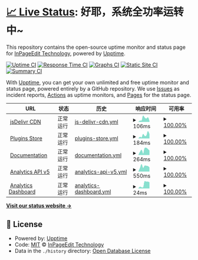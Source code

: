 # [📈 Live Status](https://status.ipe.wjghj.cn): <!--live status--> **好耶，系统全功率运转中~**

This repository contains the open-source uptime monitor and status page for [InPageEdit Technology](https://ipe.js.org), powered by [Upptime](https://github.com/upptime/upptime).

[![Uptime CI](https://github.com/InPageEdit/status/workflows/Uptime%20CI/badge.svg)](https://github.com/InPageEdit/status/actions?query=workflow%3A%22Uptime+CI%22)
[![Response Time CI](https://github.com/InPageEdit/status/workflows/Response%20Time%20CI/badge.svg)](https://github.com/InPageEdit/status/actions?query=workflow%3A%22Response+Time+CI%22)
[![Graphs CI](https://github.com/InPageEdit/status/workflows/Graphs%20CI/badge.svg)](https://github.com/InPageEdit/status/actions?query=workflow%3A%22Graphs+CI%22)
[![Static Site CI](https://github.com/InPageEdit/status/workflows/Static%20Site%20CI/badge.svg)](https://github.com/InPageEdit/status/actions?query=workflow%3A%22Static+Site+CI%22)
[![Summary CI](https://github.com/InPageEdit/status/workflows/Summary%20CI/badge.svg)](https://github.com/InPageEdit/status/actions?query=workflow%3A%22Summary+CI%22)

With [Upptime](https://upptime.js.org), you can get your own unlimited and free uptime monitor and status page, powered entirely by a GitHub repository. We use [Issues](https://github.com/InPageEdit/status/issues) as incident reports, [Actions](https://github.com/InPageEdit/status/actions) as uptime monitors, and [Pages](https://status.ipe.wjghj.cn) for the status page.

<!--start: status pages-->
<!-- This summary is generated by Upptime (https://github.com/upptime/upptime) -->
<!-- Do not edit this manually, your changes will be overwritten -->
<!-- prettier-ignore -->
| URL | 状态 | 历史 | 响应时间 | 可用率 |
| --- | ------ | ------- | ------------- | ------ |
| <img alt="" src="https://icons.duckduckgo.com/ip3/cdn.jsdelivr.net.ico" height="13"> [jsDelivr CDN](https://cdn.jsdelivr.net/npm/mediawiki-inpageedit@latest/dist/InPageEdit.js) | 正常运行 | [js-delivr-cdn.yml](https://github.com/inpageedit/status/commits/HEAD/history/js-delivr-cdn.yml) | <details><summary><img alt="响应时间趋势" src="./graphs/js-delivr-cdn/response-time-week.png" height="20"> 106ms</summary><br><a href="https://status.ipe.wiki/history/js-delivr-cdn"><img alt="响应时间 112" src="https://img.shields.io/endpoint?url=https%3A%2F%2Fraw.githubusercontent.com%2Finpageedit%2Fstatus%2FHEAD%2Fapi%2Fjs-delivr-cdn%2Fresponse-time.json"></a><br><a href="https://status.ipe.wiki/history/js-delivr-cdn"><img alt="24小时响应时间 29" src="https://img.shields.io/endpoint?url=https%3A%2F%2Fraw.githubusercontent.com%2Finpageedit%2Fstatus%2FHEAD%2Fapi%2Fjs-delivr-cdn%2Fresponse-time-day.json"></a><br><a href="https://status.ipe.wiki/history/js-delivr-cdn"><img alt="7天响应时间 106" src="https://img.shields.io/endpoint?url=https%3A%2F%2Fraw.githubusercontent.com%2Finpageedit%2Fstatus%2FHEAD%2Fapi%2Fjs-delivr-cdn%2Fresponse-time-week.json"></a><br><a href="https://status.ipe.wiki/history/js-delivr-cdn"><img alt="30天响应时间 129" src="https://img.shields.io/endpoint?url=https%3A%2F%2Fraw.githubusercontent.com%2Finpageedit%2Fstatus%2FHEAD%2Fapi%2Fjs-delivr-cdn%2Fresponse-time-month.json"></a><br><a href="https://status.ipe.wiki/history/js-delivr-cdn"><img alt="1年响应时间 118" src="https://img.shields.io/endpoint?url=https%3A%2F%2Fraw.githubusercontent.com%2Finpageedit%2Fstatus%2FHEAD%2Fapi%2Fjs-delivr-cdn%2Fresponse-time-year.json"></a></details> | <details><summary><a href="https://status.ipe.wiki/history/js-delivr-cdn">100.00%</a></summary><a href="https://status.ipe.wiki/history/js-delivr-cdn"><img alt="可用率 100.00%" src="https://img.shields.io/endpoint?url=https%3A%2F%2Fraw.githubusercontent.com%2Finpageedit%2Fstatus%2FHEAD%2Fapi%2Fjs-delivr-cdn%2Fuptime.json"></a><br><a href="https://status.ipe.wiki/history/js-delivr-cdn"><img alt="4小时可用率 100.00%" src="https://img.shields.io/endpoint?url=https%3A%2F%2Fraw.githubusercontent.com%2Finpageedit%2Fstatus%2FHEAD%2Fapi%2Fjs-delivr-cdn%2Fuptime-day.json"></a><br><a href="https://status.ipe.wiki/history/js-delivr-cdn"><img alt="7日可用率 100.00%" src="https://img.shields.io/endpoint?url=https%3A%2F%2Fraw.githubusercontent.com%2Finpageedit%2Fstatus%2FHEAD%2Fapi%2Fjs-delivr-cdn%2Fuptime-week.json"></a><br><a href="https://status.ipe.wiki/history/js-delivr-cdn"><img alt="30日可用率 100.00%" src="https://img.shields.io/endpoint?url=https%3A%2F%2Fraw.githubusercontent.com%2Finpageedit%2Fstatus%2FHEAD%2Fapi%2Fjs-delivr-cdn%2Fuptime-month.json"></a><br><a href="https://status.ipe.wiki/history/js-delivr-cdn"><img alt="1年可用率 100.00%" src="https://img.shields.io/endpoint?url=https%3A%2F%2Fraw.githubusercontent.com%2Finpageedit%2Fstatus%2FHEAD%2Fapi%2Fjs-delivr-cdn%2Fuptime-year.json"></a></details>
| <img alt="" src="https://icons.duckduckgo.com/ip3/ipe-plugins.js.org.ico" height="13"> [Plugins Store](https://ipe-plugins.js.org) | 正常运行 | [plugins-store.yml](https://github.com/inpageedit/status/commits/HEAD/history/plugins-store.yml) | <details><summary><img alt="响应时间趋势" src="./graphs/plugins-store/response-time-week.png" height="20"> 184ms</summary><br><a href="https://status.ipe.wiki/history/plugins-store"><img alt="响应时间 187" src="https://img.shields.io/endpoint?url=https%3A%2F%2Fraw.githubusercontent.com%2Finpageedit%2Fstatus%2FHEAD%2Fapi%2Fplugins-store%2Fresponse-time.json"></a><br><a href="https://status.ipe.wiki/history/plugins-store"><img alt="24小时响应时间 235" src="https://img.shields.io/endpoint?url=https%3A%2F%2Fraw.githubusercontent.com%2Finpageedit%2Fstatus%2FHEAD%2Fapi%2Fplugins-store%2Fresponse-time-day.json"></a><br><a href="https://status.ipe.wiki/history/plugins-store"><img alt="7天响应时间 184" src="https://img.shields.io/endpoint?url=https%3A%2F%2Fraw.githubusercontent.com%2Finpageedit%2Fstatus%2FHEAD%2Fapi%2Fplugins-store%2Fresponse-time-week.json"></a><br><a href="https://status.ipe.wiki/history/plugins-store"><img alt="30天响应时间 203" src="https://img.shields.io/endpoint?url=https%3A%2F%2Fraw.githubusercontent.com%2Finpageedit%2Fstatus%2FHEAD%2Fapi%2Fplugins-store%2Fresponse-time-month.json"></a><br><a href="https://status.ipe.wiki/history/plugins-store"><img alt="1年响应时间 186" src="https://img.shields.io/endpoint?url=https%3A%2F%2Fraw.githubusercontent.com%2Finpageedit%2Fstatus%2FHEAD%2Fapi%2Fplugins-store%2Fresponse-time-year.json"></a></details> | <details><summary><a href="https://status.ipe.wiki/history/plugins-store">100.00%</a></summary><a href="https://status.ipe.wiki/history/plugins-store"><img alt="可用率 99.99%" src="https://img.shields.io/endpoint?url=https%3A%2F%2Fraw.githubusercontent.com%2Finpageedit%2Fstatus%2FHEAD%2Fapi%2Fplugins-store%2Fuptime.json"></a><br><a href="https://status.ipe.wiki/history/plugins-store"><img alt="4小时可用率 100.00%" src="https://img.shields.io/endpoint?url=https%3A%2F%2Fraw.githubusercontent.com%2Finpageedit%2Fstatus%2FHEAD%2Fapi%2Fplugins-store%2Fuptime-day.json"></a><br><a href="https://status.ipe.wiki/history/plugins-store"><img alt="7日可用率 100.00%" src="https://img.shields.io/endpoint?url=https%3A%2F%2Fraw.githubusercontent.com%2Finpageedit%2Fstatus%2FHEAD%2Fapi%2Fplugins-store%2Fuptime-week.json"></a><br><a href="https://status.ipe.wiki/history/plugins-store"><img alt="30日可用率 100.00%" src="https://img.shields.io/endpoint?url=https%3A%2F%2Fraw.githubusercontent.com%2Finpageedit%2Fstatus%2FHEAD%2Fapi%2Fplugins-store%2Fuptime-month.json"></a><br><a href="https://status.ipe.wiki/history/plugins-store"><img alt="1年可用率 99.99%" src="https://img.shields.io/endpoint?url=https%3A%2F%2Fraw.githubusercontent.com%2Finpageedit%2Fstatus%2FHEAD%2Fapi%2Fplugins-store%2Fuptime-year.json"></a></details>
| <img alt="" src="https://icons.duckduckgo.com/ip3/www.ipe.wiki.ico" height="13"> [Documentation](https://www.ipe.wiki) | 正常运行 | [documentation.yml](https://github.com/inpageedit/status/commits/HEAD/history/documentation.yml) | <details><summary><img alt="响应时间趋势" src="./graphs/documentation/response-time-week.png" height="20"> 264ms</summary><br><a href="https://status.ipe.wiki/history/documentation"><img alt="响应时间 371" src="https://img.shields.io/endpoint?url=https%3A%2F%2Fraw.githubusercontent.com%2Finpageedit%2Fstatus%2FHEAD%2Fapi%2Fdocumentation%2Fresponse-time.json"></a><br><a href="https://status.ipe.wiki/history/documentation"><img alt="24小时响应时间 238" src="https://img.shields.io/endpoint?url=https%3A%2F%2Fraw.githubusercontent.com%2Finpageedit%2Fstatus%2FHEAD%2Fapi%2Fdocumentation%2Fresponse-time-day.json"></a><br><a href="https://status.ipe.wiki/history/documentation"><img alt="7天响应时间 264" src="https://img.shields.io/endpoint?url=https%3A%2F%2Fraw.githubusercontent.com%2Finpageedit%2Fstatus%2FHEAD%2Fapi%2Fdocumentation%2Fresponse-time-week.json"></a><br><a href="https://status.ipe.wiki/history/documentation"><img alt="30天响应时间 328" src="https://img.shields.io/endpoint?url=https%3A%2F%2Fraw.githubusercontent.com%2Finpageedit%2Fstatus%2FHEAD%2Fapi%2Fdocumentation%2Fresponse-time-month.json"></a><br><a href="https://status.ipe.wiki/history/documentation"><img alt="1年响应时间 435" src="https://img.shields.io/endpoint?url=https%3A%2F%2Fraw.githubusercontent.com%2Finpageedit%2Fstatus%2FHEAD%2Fapi%2Fdocumentation%2Fresponse-time-year.json"></a></details> | <details><summary><a href="https://status.ipe.wiki/history/documentation">100.00%</a></summary><a href="https://status.ipe.wiki/history/documentation"><img alt="可用率 99.95%" src="https://img.shields.io/endpoint?url=https%3A%2F%2Fraw.githubusercontent.com%2Finpageedit%2Fstatus%2FHEAD%2Fapi%2Fdocumentation%2Fuptime.json"></a><br><a href="https://status.ipe.wiki/history/documentation"><img alt="4小时可用率 100.00%" src="https://img.shields.io/endpoint?url=https%3A%2F%2Fraw.githubusercontent.com%2Finpageedit%2Fstatus%2FHEAD%2Fapi%2Fdocumentation%2Fuptime-day.json"></a><br><a href="https://status.ipe.wiki/history/documentation"><img alt="7日可用率 100.00%" src="https://img.shields.io/endpoint?url=https%3A%2F%2Fraw.githubusercontent.com%2Finpageedit%2Fstatus%2FHEAD%2Fapi%2Fdocumentation%2Fuptime-week.json"></a><br><a href="https://status.ipe.wiki/history/documentation"><img alt="30日可用率 99.95%" src="https://img.shields.io/endpoint?url=https%3A%2F%2Fraw.githubusercontent.com%2Finpageedit%2Fstatus%2FHEAD%2Fapi%2Fdocumentation%2Fuptime-month.json"></a><br><a href="https://status.ipe.wiki/history/documentation"><img alt="1年可用率 99.94%" src="https://img.shields.io/endpoint?url=https%3A%2F%2Fraw.githubusercontent.com%2Finpageedit%2Fstatus%2FHEAD%2Fapi%2Fdocumentation%2Fuptime-year.json"></a></details>
| <img alt="" src="https://icons.duckduckgo.com/ip3/analytics.ipe.wiki.ico" height="13"> [Analytics API v5](https://analytics.ipe.wiki/api/query/recents?limit=1) | 正常运行 | [analytics-api-v5.yml](https://github.com/inpageedit/status/commits/HEAD/history/analytics-api-v5.yml) | <details><summary><img alt="响应时间趋势" src="./graphs/analytics-api-v5/response-time-week.png" height="20"> 550ms</summary><br><a href="https://status.ipe.wiki/history/analytics-api-v5"><img alt="响应时间 742" src="https://img.shields.io/endpoint?url=https%3A%2F%2Fraw.githubusercontent.com%2Finpageedit%2Fstatus%2FHEAD%2Fapi%2Fanalytics-api-v5%2Fresponse-time.json"></a><br><a href="https://status.ipe.wiki/history/analytics-api-v5"><img alt="24小时响应时间 441" src="https://img.shields.io/endpoint?url=https%3A%2F%2Fraw.githubusercontent.com%2Finpageedit%2Fstatus%2FHEAD%2Fapi%2Fanalytics-api-v5%2Fresponse-time-day.json"></a><br><a href="https://status.ipe.wiki/history/analytics-api-v5"><img alt="7天响应时间 550" src="https://img.shields.io/endpoint?url=https%3A%2F%2Fraw.githubusercontent.com%2Finpageedit%2Fstatus%2FHEAD%2Fapi%2Fanalytics-api-v5%2Fresponse-time-week.json"></a><br><a href="https://status.ipe.wiki/history/analytics-api-v5"><img alt="30天响应时间 584" src="https://img.shields.io/endpoint?url=https%3A%2F%2Fraw.githubusercontent.com%2Finpageedit%2Fstatus%2FHEAD%2Fapi%2Fanalytics-api-v5%2Fresponse-time-month.json"></a><br><a href="https://status.ipe.wiki/history/analytics-api-v5"><img alt="1年响应时间 702" src="https://img.shields.io/endpoint?url=https%3A%2F%2Fraw.githubusercontent.com%2Finpageedit%2Fstatus%2FHEAD%2Fapi%2Fanalytics-api-v5%2Fresponse-time-year.json"></a></details> | <details><summary><a href="https://status.ipe.wiki/history/analytics-api-v5">100.00%</a></summary><a href="https://status.ipe.wiki/history/analytics-api-v5"><img alt="可用率 99.99%" src="https://img.shields.io/endpoint?url=https%3A%2F%2Fraw.githubusercontent.com%2Finpageedit%2Fstatus%2FHEAD%2Fapi%2Fanalytics-api-v5%2Fuptime.json"></a><br><a href="https://status.ipe.wiki/history/analytics-api-v5"><img alt="4小时可用率 100.00%" src="https://img.shields.io/endpoint?url=https%3A%2F%2Fraw.githubusercontent.com%2Finpageedit%2Fstatus%2FHEAD%2Fapi%2Fanalytics-api-v5%2Fuptime-day.json"></a><br><a href="https://status.ipe.wiki/history/analytics-api-v5"><img alt="7日可用率 100.00%" src="https://img.shields.io/endpoint?url=https%3A%2F%2Fraw.githubusercontent.com%2Finpageedit%2Fstatus%2FHEAD%2Fapi%2Fanalytics-api-v5%2Fuptime-week.json"></a><br><a href="https://status.ipe.wiki/history/analytics-api-v5"><img alt="30日可用率 100.00%" src="https://img.shields.io/endpoint?url=https%3A%2F%2Fraw.githubusercontent.com%2Finpageedit%2Fstatus%2FHEAD%2Fapi%2Fanalytics-api-v5%2Fuptime-month.json"></a><br><a href="https://status.ipe.wiki/history/analytics-api-v5"><img alt="1年可用率 99.99%" src="https://img.shields.io/endpoint?url=https%3A%2F%2Fraw.githubusercontent.com%2Finpageedit%2Fstatus%2FHEAD%2Fapi%2Fanalytics-api-v5%2Fuptime-year.json"></a></details>
| <img alt="" src="https://icons.duckduckgo.com/ip3/analytics.ipe.wiki.ico" height="13"> [Analytics Dashboard](https://analytics.ipe.wiki/) | 正常运行 | [analytics-dashboard.yml](https://github.com/inpageedit/status/commits/HEAD/history/analytics-dashboard.yml) | <details><summary><img alt="响应时间趋势" src="./graphs/analytics-dashboard/response-time-week.png" height="20"> 24ms</summary><br><a href="https://status.ipe.wiki/history/analytics-dashboard"><img alt="响应时间 32" src="https://img.shields.io/endpoint?url=https%3A%2F%2Fraw.githubusercontent.com%2Finpageedit%2Fstatus%2FHEAD%2Fapi%2Fanalytics-dashboard%2Fresponse-time.json"></a><br><a href="https://status.ipe.wiki/history/analytics-dashboard"><img alt="24小时响应时间 33" src="https://img.shields.io/endpoint?url=https%3A%2F%2Fraw.githubusercontent.com%2Finpageedit%2Fstatus%2FHEAD%2Fapi%2Fanalytics-dashboard%2Fresponse-time-day.json"></a><br><a href="https://status.ipe.wiki/history/analytics-dashboard"><img alt="7天响应时间 24" src="https://img.shields.io/endpoint?url=https%3A%2F%2Fraw.githubusercontent.com%2Finpageedit%2Fstatus%2FHEAD%2Fapi%2Fanalytics-dashboard%2Fresponse-time-week.json"></a><br><a href="https://status.ipe.wiki/history/analytics-dashboard"><img alt="30天响应时间 27" src="https://img.shields.io/endpoint?url=https%3A%2F%2Fraw.githubusercontent.com%2Finpageedit%2Fstatus%2FHEAD%2Fapi%2Fanalytics-dashboard%2Fresponse-time-month.json"></a><br><a href="https://status.ipe.wiki/history/analytics-dashboard"><img alt="1年响应时间 33" src="https://img.shields.io/endpoint?url=https%3A%2F%2Fraw.githubusercontent.com%2Finpageedit%2Fstatus%2FHEAD%2Fapi%2Fanalytics-dashboard%2Fresponse-time-year.json"></a></details> | <details><summary><a href="https://status.ipe.wiki/history/analytics-dashboard">100.00%</a></summary><a href="https://status.ipe.wiki/history/analytics-dashboard"><img alt="可用率 100.00%" src="https://img.shields.io/endpoint?url=https%3A%2F%2Fraw.githubusercontent.com%2Finpageedit%2Fstatus%2FHEAD%2Fapi%2Fanalytics-dashboard%2Fuptime.json"></a><br><a href="https://status.ipe.wiki/history/analytics-dashboard"><img alt="4小时可用率 100.00%" src="https://img.shields.io/endpoint?url=https%3A%2F%2Fraw.githubusercontent.com%2Finpageedit%2Fstatus%2FHEAD%2Fapi%2Fanalytics-dashboard%2Fuptime-day.json"></a><br><a href="https://status.ipe.wiki/history/analytics-dashboard"><img alt="7日可用率 100.00%" src="https://img.shields.io/endpoint?url=https%3A%2F%2Fraw.githubusercontent.com%2Finpageedit%2Fstatus%2FHEAD%2Fapi%2Fanalytics-dashboard%2Fuptime-week.json"></a><br><a href="https://status.ipe.wiki/history/analytics-dashboard"><img alt="30日可用率 100.00%" src="https://img.shields.io/endpoint?url=https%3A%2F%2Fraw.githubusercontent.com%2Finpageedit%2Fstatus%2FHEAD%2Fapi%2Fanalytics-dashboard%2Fuptime-month.json"></a><br><a href="https://status.ipe.wiki/history/analytics-dashboard"><img alt="1年可用率 100.00%" src="https://img.shields.io/endpoint?url=https%3A%2F%2Fraw.githubusercontent.com%2Finpageedit%2Fstatus%2FHEAD%2Fapi%2Fanalytics-dashboard%2Fuptime-year.json"></a></details>

<!--end: status pages-->

[**Visit our status website →**](https://status.ipe.wjghj.cn)

## 📄 License

- Powered by: [Upptime](https://github.com/upptime/upptime)
- Code: [MIT](./LICENSE) © [InPageEdit Technology](https://ipe.js.org)
- Data in the `./history` directory: [Open Database License](https://opendatacommons.org/licenses/odbl/1-0/)
